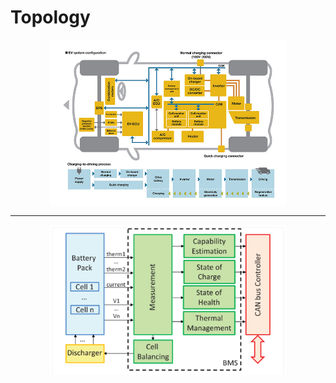 # Topology


<div style="text-align: center;">
    <img src="../images/fundamentals/topology.png" alt="Lithium-Ion Battery" style="display: block; margin: 0 auto; max-width: 75%; height: auto;">
</div>

---

<div style="text-align: center;">
    <img src="../images/fundamentals/topology_2.png" alt="Lithium-Ion Battery" style="display: block; margin: 0 auto; max-width: 75%; height: auto;">
</div>

